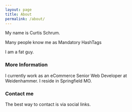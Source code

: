 ```yaml
---
layout: page
title: About
permalink: /about/
---
```


My name is Curtis Schrum.

Many people know me as Mandatory HashTags

I am a fat guy.

### More Information

I currently work as an eCommerce Senior Web Developer at Weidenhammer. I reside in Springfield MO. 

### Contact me

The best way to contact is via social links.